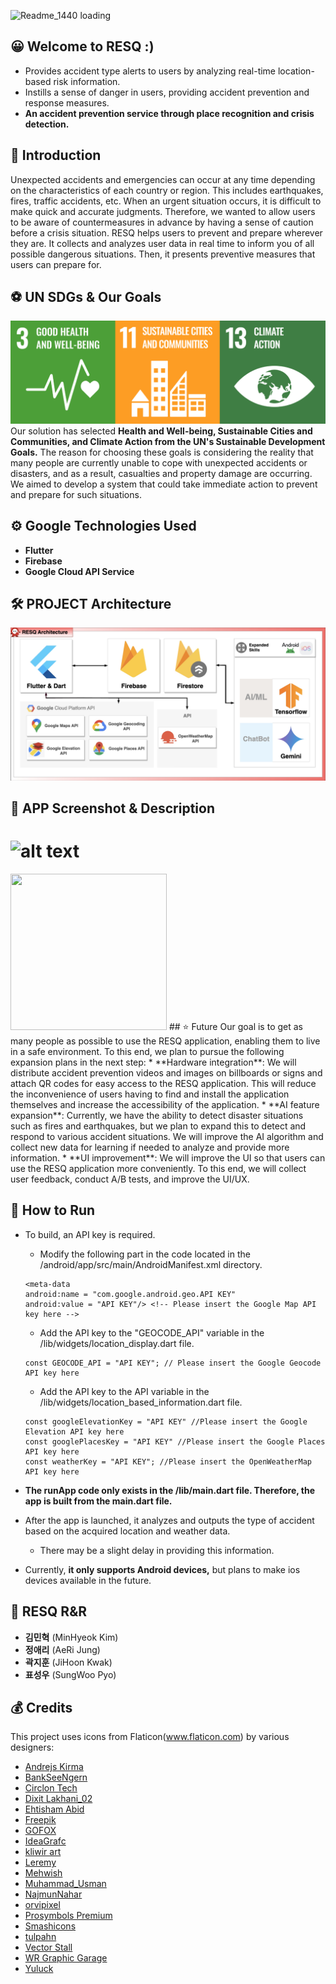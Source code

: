 ![Readme_1440 loading](./assets/readme_images/readme_1440p.gif)

## 😀 Welcome to RESQ :)
  * Provides accident type alerts to users by analyzing real-time location-based risk information.
  * Instills a sense of danger in users, providing accident prevention and response measures.
  * **An accident prevention service through place recognition and crisis detection.**
  
## 📢 Introduction
  Unexpected accidents and emergencies can occur at any time depending on the characteristics of each country or region. This includes earthquakes, fires, traffic accidents, etc. When an urgent situation occurs, it is difficult to make quick and accurate judgments. Therefore, we wanted to allow users to be aware of countermeasures in advance by having a sense of caution before a crisis situation.
  RESQ helps users to prevent and prepare wherever they are. It collects and analyzes user data in real time to inform you of all possible dangerous situations. Then, it presents preventive measures that users can prepare for. 

## ⚽️ UN SDGs & Our Goals
![sdgs](./assets/readme_images/sdgs.png)
  Our solution has selected **Health and Well-being, Sustainable Cities and Communities, and Climate Action from the UN's Sustainable Development Goals.** The reason for choosing these goals is considering the reality that many people are currently unable to cope with unexpected accidents or disasters, and as a result, casualties and property damage are occurring. We aimed to develop a system that could take immediate action to prevent and prepare for such situations.

## ⚙ Google Technologies Used
  * **Flutter** 
  * **Firebase**
  * **Google Cloud API Service**
  
## 🛠️ PROJECT Architecture
![RESQ_Architecture](./assets/readme_images/RESQ_Architecture.jpeg)

## 📱 APP Screenshot & Description
# ![alt text](<영상촬영_산_앱 작동화면.gif>)
<img src="영상촬영_산_앱 작동화면.gif" width="250" height="250"/>
## ⭐️ Future
  Our goal is to get as many people as possible to use the RESQ application, enabling them to live in a safe environment. To this end, we plan to pursue the following expansion plans in the next step:
  * **Hardware integration**: We will distribute accident prevention videos and images on billboards or signs and attach QR codes for easy access to the RESQ application. This will reduce the inconvenience of users having to find and install the application themselves and increase the accessibility of the application.
  * **AI feature expansion**: Currently, we have the ability to detect disaster situations such as fires and earthquakes, but we plan to expand this to detect and respond to various accident situations. We will improve the AI algorithm and collect new data for learning if needed to analyze and provide more information.
  * **UI improvement**: We will improve the UI so that users can use the RESQ application more conveniently. To this end, we will collect user feedback, conduct A/B tests, and improve the UI/UX.

## 🏃 How to Run
  * To build, an API key is required.
    * Modify the following part in the code located in the /android/app/src/main/AndroidManifest.xml directory.
    ```
    <meta-data 
	android:name = "com.google.android.geo.API KEY"
	android:value = "API KEY"/> <!-- Please insert the Google Map API key here --> 
    ```
    
    * Add the API key to the "GEOCODE_API" variable in the /lib/widgets/location_display.dart file.
    ```
    const GEOCODE_API = "API KEY"; // Please insert the Google Geocode API key here
    ```
    * Add the API key to the API variable in the /lib/widgets/location_based_information.dart file.
    ```
    const googleElevationKey = "API KEY" //Please insert the Google Elevation API key here
    const googlePlacesKey = "API KEY" //Please insert the Google Places API key here
    const weatherKey = "API KEY"; //Please insert the OpenWeatherMap API key here
    ```
  * **The runApp code only exists in the /lib/main.dart file. Therefore, the app is built from the main.dart file.**
  * After the app is launched, it analyzes and outputs the type of accident based on the acquired location and weather data.
    * There may be a slight delay in providing this information.
  * Currently, **it only supports Android devices,** but plans to make ios devices available in the future. 

## 🚨 RESQ R&R
- **김민혁** (MinHyeok Kim)
- **정애리** (AeRi Jung)
- **곽지훈** (JiHoon Kwak)
- **표성우** (SungWoo Pyo)
    

## 💰 Credits
This project uses icons from Flaticon(www.flaticon.com) by various designers:

- [Andrejs Kirma](https://www.flaticon.com/kr/authors/andrejs-kirma)
- [BankSeeNgern](https://www.flaticon.com/kr/authors/bankseengern)
- [Circlon Tech](https://www.flaticon.com/kr/authors/circlon-tech)
- [Dixit Lakhani_02](https://www.flaticon.com/kr/authors/dixit-lakhani-02)
- [Ehtisham Abid](https://www.flaticon.com/kr/authors/ehtisham-abid)
- [Freepik](https://www.flaticon.com/kr/authors/Freepik)
- [GOFOX](https://www.flaticon.com/kr/authors/GOFOX)
- [IdeaGrafc](https://www.flaticon.com/kr/authors/ideagrafc)
- [kliwir art](https://www.flaticon.com/kr/authors/kliwir-art)
- [Leremy](https://www.flaticon.com/kr/authors/leremy)
- [Mehwish](https://www.flaticon.com/kr/authors/mehwish)
- [Muhammad_Usman](https://www.flaticon.com/kr/authors/muhammad-usman)
- [NajmunNahar](https://www.flaticon.com/kr/authors/najmunnahar)
- [orvipixel](https://www.flaticon.com/kr/authors/orvipixel)
- [Prosymbols Premium](https://www.flaticon.com/kr/authors/prosymbols-premium)
- [Smashicons](https://www.flaticon.com/kr/authors/smashicons)
- [tulpahn](https://www.flaticon.com/kr/authors/tulpahn)
- [Vector Stall](https://www.flaticon.com/kr/authors/vector-stallk)
- [WR Graphic Garage](https://www.flaticon.com/kr/authors/wr-graphic-garage)
- [Yuluck](https://www.flaticon.com/kr/authors/Yuluck)
